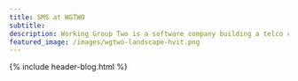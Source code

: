 ```yaml
---
title: SMS at WGTWO
subtitle: 
description: Working Group Two is a software company building a telco core network.
featured_image: /images/wgtwo-landscape-hvit.png
---
```

{% include header-blog.html %}
